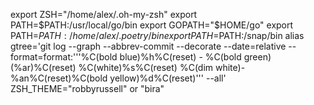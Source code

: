 export ZSH="/home/alex/.oh-my-zsh"
export PATH=$PATH:/usr/local/go/bin
export GOPATH="$HOME/go"
export PATH=$PATH:/home/alex/.poetry/bin
export PATH=$PATH:/snap/bin
alias gtree='git log --graph --abbrev-commit --decorate --date=relative --format=format:'\''%C(bold blue)%h%C(reset) - %C(bold green)(%ar)%C(reset) %C(white)%s%C(reset) %C(dim white)- %an%C(reset)%C(bold yellow)%d%C(reset)'\'' --all'
ZSH_THEME="robbyrussell" or "bira"